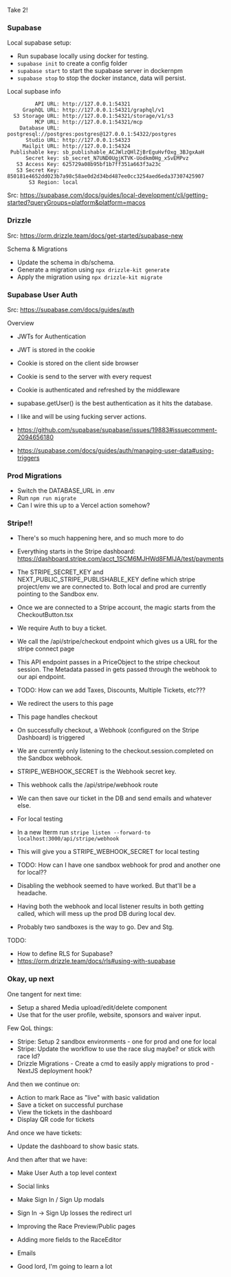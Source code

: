 Take 2!

### Supabase

Local supabase setup:
- Run supabase locally using docker for testing.
- `supabase init` to create a config folder
- `supabase start` to start the supabase server in dockernpm
- `supabase stop` to stop the docker instance, data will persist.

Local supbase info
```
         API URL: http://127.0.0.1:54321
     GraphQL URL: http://127.0.0.1:54321/graphql/v1
  S3 Storage URL: http://127.0.0.1:54321/storage/v1/s3
         MCP URL: http://127.0.0.1:54321/mcp
    Database URL: postgresql://postgres:postgres@127.0.0.1:54322/postgres
      Studio URL: http://127.0.0.1:54323
     Mailpit URL: http://127.0.0.1:54324
 Publishable key: sb_publishable_ACJWlzQHlZjBrEguHvfOxg_3BJgxAaH
      Secret key: sb_secret_N7UND0UgjKTVK-Uodkm0Hg_xSvEMPvz
   S3 Access Key: 625729a08b95bf1b7ff351a663f3a23c
   S3 Secret Key: 850181e4652dd023b7a98c58ae0d2d34bd487ee0cc3254aed6eda37307425907
       S3 Region: local
```

Src: https://supabase.com/docs/guides/local-development/cli/getting-started?queryGroups=platform&platform=macos


### Drizzle

Src: https://orm.drizzle.team/docs/get-started/supabase-new

Schema & Migrations
- Update the schema in db/schema.
- Generate a migration using `npx drizzle-kit generate`
- Apply the migration using `npx drizzle-kit migrate`

### Supabase User Auth

Src: https://supabase.com/docs/guides/auth

Overview
- JWTs for Authentication
- JWT is stored in the cookie
- Cookie is stored on the client side browser
- Cookie is send to the server with every request
- Cookie is authenticated and refreshed by the middleware
- supabase.getUser() is the best authentication as it hits the database.
- I like and will be using fucking server actions.

- https://github.com/supabase/supabase/issues/19883#issuecomment-2094656180
- https://supabase.com/docs/guides/auth/managing-user-data#using-triggers

### Prod Migrations
- Switch the DATABASE_URL in .env
- Run `npm run migrate`
- Can I wire this up to a Vercel action somehow?

### Stripe!!
- There's so much happening here, and so much more to do
- Everything starts in the Stripe dashboard: https://dashboard.stripe.com/acct_1SCM6MJHWd8FMlJA/test/payments
- The STRIPE_SECRET_KEY and NEXT_PUBLIC_STRIPE_PUBLISHABLE_KEY define which stripe project/env we are connected to. Both local and prod are currently pointing to the Sandbox env.

- Once we are connected to a Stripe account, the magic starts from the CheckoutButton.tsx
- We require Auth to buy a ticket.
- We call the /api/stripe/checkout endpoint which gives us a URL for the stripe connect page
- This API endpoint passes in a PriceObject to the stripe checkout session. The Metadata passed in gets passed through the webhook to our api endpoint.
- TODO: How can we add Taxes, Discounts, Multiple Tickets, etc???
- We redirect the users to this page
- This page handles checkout
- On successfully checkout, a Webhook (configured on the Stripe Dashboard) is triggered
- We are currently only listening to the checkout.session.completed on the Sandbox webhook.
- STRIPE_WEBHOOK_SECRET is the Webhook secret key. 
- This webhook calls the /api/stripe/webhook route
- We can then save our ticket in the DB and send emails and whatever else.

- For local testing
- In a new Iterm run `stripe listen --forward-to localhost:3000/api/stripe/webhook`
- This will give you a STRIPE_WEBHOOK_SECRET for local testing
- TODO: How can I have one sandbox webhook for prod and another one for local??
- Disabling the webhook seemed to have worked. But that'll be a headache.
- Having both the webhook and local listener results in both getting called, which will mess up the prod DB during local dev.
- Probably two sandboxes is the way to go. Dev and Stg.

TODO:
- How to define RLS for Supabase?
- https://orm.drizzle.team/docs/rls#using-with-supabase

### Okay, up next

One tangent for next time:
- Setup a shared Media upload/edit/delete component
- Use that for the user profile, website, sponsors and waiver input.

Few QoL things:
- Stripe: Setup 2 sandbox environments - one for prod and one for local
- Stripe: Update the workflow to use the race slug maybe? or stick with race Id?
- Drizzle Migrations - Create a cmd to easily apply migrations to prod - NextJS deployment hook?

And then we continue on:
- Action to mark Race as "live" with basic validation
- Save a ticket on successful purchase
- View the tickets in the dashboard
- Display QR code for tickets

And once we have tickets:
- Update the dashboard to show basic stats.

And then after that we have:
- Make User Auth a top level context
- Social links
- Make Sign In / Sign Up modals
- Sign In -> Sign Up losses the redirect url
- Improving the Race Preview/Public pages
- Adding more fields to the RaceEditor
- Emails

- Good lord, I'm going to learn a lot